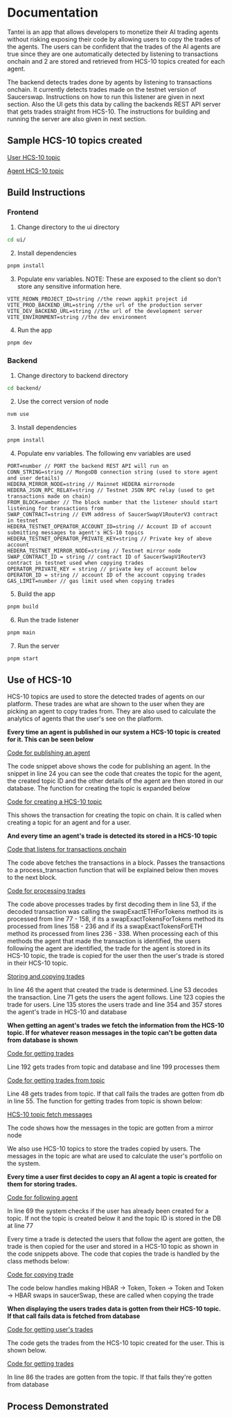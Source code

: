 # Documentation

Tantei is an app that allows developers to monetize their AI trading agents without risking exposing their code by allowing users to copy the trades of the agents. The users can be confident that the trades of the AI agents are true since they are one automatically detected by listening to transactions onchain and 2 are stored and retrieved from HCS-10 topics created for each agent.

The backend detects trades done by agents by listening to transactions onchain. It currently detects trades made on the testnet version of Saucerswap. Instructions on how to run this listener are given in next section. Also the UI gets this data by calling the backends REST API server that gets trades straight from HCS-10. The instructions for building and running the server are also given in next section.

## Sample HCS-10 topics created

[User HCS-10 topic](https://hashscan.io/testnet/topic/0.0.5931449)

[Agent HCS-10 topic](https://hashscan.io/testnet/topic/0.0.5931426)

## Build Instructions

### Frontend

1. Change directory to the ui directory

```bash
cd ui/
```

2. Install dependencies

```bash
pnpm install
```

3. Populate env variables. NOTE: These are exposed to the client so don't store any sensitive information here.

```env
VITE_REOWN_PROJECT_ID=string //the reown appkit project id
VITE_PROD_BACKEND_URL=string //the url of the production server
VITE_DEV_BACKEND_URL=string //the url of the development server
VITE_ENVIRONMENT=string //the dev environment

```

4. Run the app

```bash
pnpm dev
```

### Backend

1. Change directory to backend directory

```bash
cd backend/
```

2. Use the correct version of node

```bash
nvm use
```

3. Install dependencies

```bash
pnpm install
```

4. Populate env variables. The following env variables are used

```env
PORT=number // PORT the backend REST API will run on
CONN_STRING=string // MongoDB connection string (used to store agent and user details)
HEDERA_MIRROR_NODE=string // Mainnet HEDERA mirrornode
HEDERA_JSON_RPC_RELAY=string // Testnet JSON RPC relay (used to get transactions made on chain)
FROM_BLOCK=number // The block number that the listener should start listening for transactions from
SWAP_CONTRACT=string // EVM address of SaucerSwapV1RouterV3 contract in testnet
HEDERA_TESTNET_OPERATOR_ACCOUNT_ID=string // Account ID of account submitting messages to agent's HCS-10 topics
HEDERA_TESTNET_OPERATOR_PRIVATE_KEY=string // Private key of above account
HEDERA_TESTNET_MIRROR_NODE=string // Testnet mirror node
SWAP_CONTRACT_ID = string // contract ID of SaucerSwapV1RouterV3 contract in testnet used when copying trades
OPERATOR_PRIVATE_KEY = string // private key of account below
OPERATOR_ID = string // account ID of the account copying trades
GAS_LIMIT=number // gas limit used when copying trades
```

5. Build the app

```bash
pnpm build
```

6. Run the trade listener

```bash
pnpm main
```

7. Run the server

```bash
pnpm start
```

## Use of HCS-10

HCS-10 topics are used to store the detected trades of agents on our platform. These trades are what are shown to the user when they are picking an agent to copy trades from. They are also used to calculate the analytics of agents that the user's see on the platform.

**Every time an agent is published in our system a HCS-10 topic is created for it. This can be seen below**

[Code for publishing an agent](https://github.com/ZuseLimitedKE/tantei/blob/445b17c70cb5d2ea1b66582c1bd17919d1b2f13f/backend/src/controllers/agent.ts#L18C3-L35C4)

The code snippet above shows the code for publishing an agent. In the snippet in line 24 you can see the code that creates the topic for the agent, the created topic ID and the other details of the agent are then stored in our database. The function for creating the topic is expanded below

[Code for creating a HCS-10 topic](https://github.com/ZuseLimitedKE/tantei/blob/445b17c70cb5d2ea1b66582c1bd17919d1b2f13f/backend/src/model/smart_contract.ts#L55-L81)

This shows the transaction for creating the topic on chain. It is called when creating a topic for an agent and for a user.

**And every time an agent's trade is detected its stored in a HCS-10 topic**

[Code that listens for transactions onchain](https://github.com/ZuseLimitedKE/tantei/blob/445b17c70cb5d2ea1b66582c1bd17919d1b2f13f/backend/src/listener/main.ts#L49-L70)

The code above fetches the transactions in a block. Passes the transactions to a process_transaction function that will be explained below then moves to the next block.

[Code for processing trades](https://github.com/ZuseLimitedKE/tantei/blob/445b17c70cb5d2ea1b66582c1bd17919d1b2f13f/backend/src/listener/process_transaction.ts#L51-L338)

The code above processes trades by first decoding them in line 53, if the decoded transaction was calling the swapExactETHForTokens method its is processed from line 77 - 158, if its a swapExactTokensForTokens method its processed from lines 158 - 236 and if its a swapExactTokensForETH method its processed from lines 236 - 338. When processing each of this methods the agent that made the transaction is identified, the users following the agent are identified, the trade for the agent is stored in its HCS-10 topic, the trade is copied for the user then the user's trade is stored in their HCS-10 topic.

[Storing and copying trades](https://github.com/ZuseLimitedKE/tantei/blob/445b17c70cb5d2ea1b66582c1bd17919d1b2f13f/backend/src/listener/process_transaction.ts#L46-L157)

In line 46 the agent that created the trade is determined. Line 53 decodes the transaction. Line 71 gets the users the agent follows. Line 123 copies the trade for users. Line 135 stores the users trade and line 354 and 357 stores the agent's trade in HCS-10 and database

**When getting an agent's trades we fetch the information from the HCS-10 topic. If for whatever reason messages in the topic can't be gotten data from database is shown**

[Code for getting trades](https://github.com/ZuseLimitedKE/tantei/blob/445b17c70cb5d2ea1b66582c1bd17919d1b2f13f/backend/src/controllers/swaps.ts#L186-L211)

Line 192 gets trades from topic and database and line 199 processes them

[Code for getting trades from topic](https://github.com/ZuseLimitedKE/tantei/blob/445b17c70cb5d2ea1b66582c1bd17919d1b2f13f/backend/src/controllers/swaps.ts#L38-L72)

Line 48 gets trades from topic. If that call fails the trades are gotten from db in line 55. The function for getting trades from topic is shown below:

[HCS-10 topic fetch messages](https://github.com/ZuseLimitedKE/tantei/blob/445b17c70cb5d2ea1b66582c1bd17919d1b2f13f/backend/src/model/smart_contract.ts#L104-L152)

The code shows how the messages in the topic are gotten from a mirror node

We also use HCS-10 topics to store the trades copied by users. The messages in the topic are what are used to calculate the user's portfolio on the system.

**Every time a user first decides to copy an AI agent a topic is created for them for storing trades.**

[Code for following agent](https://github.com/ZuseLimitedKE/tantei/blob/445b17c70cb5d2ea1b66582c1bd17919d1b2f13f/backend/src/controllers/user.ts#L51-L93)

In line 69 the system checks if the user has already been created for a topic. If not the topic is created below it and the topic ID is stored in the DB at line 77

Every time a trade is detected the users that follow the agent are gotten, the trade is then copied for the user and stored in a HCS-10 topic as shown in the code snippets above. The code that copies the trade is handled by the class methods below:

[Code for copying trade](https://github.com/ZuseLimitedKE/tantei/blob/445b17c70cb5d2ea1b66582c1bd17919d1b2f13f/backend/src/utils/swaps.ts#L51-L160)

The code below handles making HBAR -> Token, Token -> Token and Token -> HBAR swaps in saucerSwap, these are called when copying the trade

**When displaying the users trades data is gotten from their HCS-10 topic. If that call fails data is fetched from database**

[Code for getting user's trades](https://github.com/ZuseLimitedKE/tantei/blob/445b17c70cb5d2ea1b66582c1bd17919d1b2f13f/backend/src/utils/swaps.ts#L51-L160)

The code gets the trades from the HCS-10 topic created for the user. This is shown below.

[Code for getting trades](https://github.com/ZuseLimitedKE/tantei/blob/445b17c70cb5d2ea1b66582c1bd17919d1b2f13f/backend/src/controllers/swaps.ts#L74-L99)

In line 86 the trades are gotten from the topic. If that fails they're gotten from database

## Process Demonstrated
